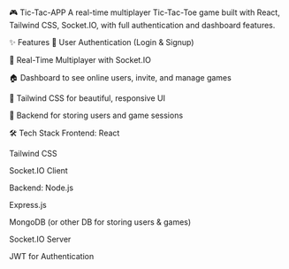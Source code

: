 🎮 Tic-Tac-APP
A real-time multiplayer Tic-Tac-Toe game built with React, Tailwind CSS, Socket.IO, with full authentication and dashboard features.

✨ Features
🔐 User Authentication (Login & Signup)

🧠 Real-Time Multiplayer with Socket.IO

🏠 Dashboard to see online users, invite, and manage games

🎨 Tailwind CSS for beautiful, responsive UI

💾 Backend for storing users and game sessions

🛠️ Tech Stack
Frontend:
React

Tailwind CSS

Socket.IO Client

Backend:
Node.js

Express.js

MongoDB (or other DB for storing users & games)

Socket.IO Server

JWT for Authentication
